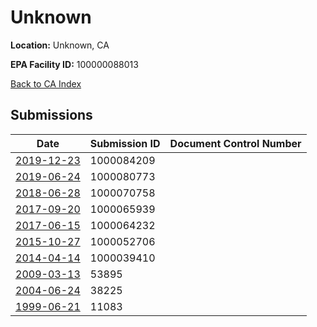 # Unknown

**Location:** Unknown, CA

**EPA Facility ID:** 100000088013

[Back to CA Index](../../index.md)

## Submissions

| Date | Submission ID | Document Control Number |
|------|--------------|-------------------------|
| [2019-12-23](submissions/1000084209.md) | 1000084209 |  |
| [2019-06-24](submissions/1000080773.md) | 1000080773 |  |
| [2018-06-28](submissions/1000070758.md) | 1000070758 |  |
| [2017-09-20](submissions/1000065939.md) | 1000065939 |  |
| [2017-06-15](submissions/1000064232.md) | 1000064232 |  |
| [2015-10-27](submissions/1000052706.md) | 1000052706 |  |
| [2014-04-14](submissions/1000039410.md) | 1000039410 |  |
| [2009-03-13](submissions/53895.md) | 53895 |  |
| [2004-06-24](submissions/38225.md) | 38225 |  |
| [1999-06-21](submissions/11083.md) | 11083 |  |
